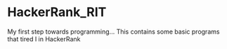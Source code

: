 # HackerRank_RIT
My first step towards programming...
This contains some basic programs that tired I in HackerRank
